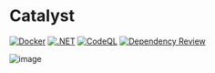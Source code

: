 # Catalyst
[![Docker](https://github.com/arcusic/Catalyst/actions/workflows/docker-publish.yml/badge.svg)](https://github.com/arcusic/Catalyst/actions/workflows/docker-publish.yml)
[![.NET](https://github.com/CodingCatalysts/Catalyst/actions/workflows/dotnet.yml/badge.svg)](https://github.com/CodingCatalysts/Catalyst/actions/workflows/dotnet.yml) [![CodeQL](https://github.com/CodingCatalysts/Catalyst/actions/workflows/codeql-analysis.yml/badge.svg)](https://github.com/CodingCatalysts/Catalyst/actions/workflows/codeql-analysis.yml) [![Dependency Review](https://github.com/CodingCatalysts/Catalyst/actions/workflows/dependency-review.yml/badge.svg)](https://github.com/CodingCatalysts/Catalyst/actions/workflows/dependency-review.yml)

![image](https://user-images.githubusercontent.com/48451054/179251245-db22826b-45fa-47b7-ad30-596678d19c63.png)
